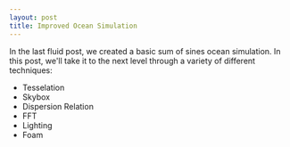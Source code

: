 ```yaml
---
layout: post
title: Improved Ocean Simulation
---
```


In the last fluid post, we created a basic sum of sines ocean simulation. In this post, 
we'll take it to the next level through a variety of different techniques:

* Tesselation
* Skybox
* Dispersion Relation
* FFT
* Lighting
* Foam